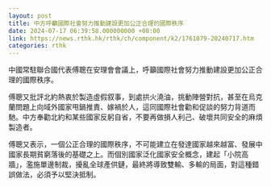 ```yaml
---
layout: post
title: 中方呼籲國際社會努力推動建設更加公正合理的國際秩序
date: 2024-07-17 06:39:58.000000000 +08:00
link: https://news.rthk.hk/rthk/ch/component/k2/1761879-20240717.htm
categories: rthk
---
```


中國常駐聯合國代表傅聰在安理會會議上，呼籲國際社會努力推動建設更加公正合理的國際秩序。

傅聰又批評北約熱衷於製造虛假叙事，到處拱火澆油，挑動陣營對抗，甚至在烏克蘭問題上向域外國家甩鍋推責、嫁禍於人，這同國際社會勸和促談的努力背道而馳。中方奉勸北約和某些國家反躬自省，不要再做損人利己、破壞共同安全的麻煩製造者。

傅聰又表示，一個公正合理的國際秩序，不可能建立在發達國家越來越富、發展中國家長期貧窮落後的基礎之上。而個別國家泛化國家安全概念，建起「小院高牆」，濫施單邊制裁，擾亂全球產供鏈，最終將導致雙輸、多輸的局面，對這種錯誤做法，必須予以堅決抵制。
